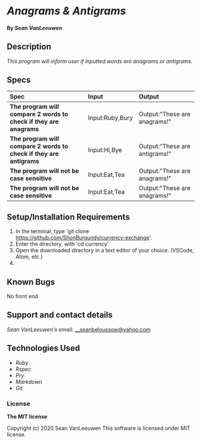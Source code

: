 # _Anagrams & Antigrams_


#### By _**Sean VanLeeuwen**_

## Description

_This program will inform user if inputted words are anagrams or antigrams._

## Specs

| Spec | Input | Output |
| :------------- | :------------- | :------------- |
| **The program will compare 2 words to check if they are anagrams** | Input:Ruby,Bury | Output:"These are anagrams!" |
| **The program will compare 2 words to check if they are antigrams** | Input:Hi,Bye | Output:"These are antigrams!" |
| **The program will not be case sensitive** | Input:Eat,Tea | Output:"These are anagrams!" |
| **The program will not be case sensitive** | Input:Eat,Tea | Output:"These are anagrams!" |


## Setup/Installation Requirements

1. In the terminal, type 'git clone https://github.com/ShonBurgundy/currency-exchange'.
1. Enter the directory, with 'cd currency' 
1. Open the downloaded directory in a text editor of your choice.
  (VSCode, Atom, etc.) 
1. 


## Known Bugs

No front end

## Support and contact details

_Sean VanLeeuwen's email:_
__seanbeloussow@yahoo.com

## Technologies Used

* _Ruby_
* _Rspec_
* _Pry_
* _Markdown_
* _Git_

### License

**The MIT license**

Copyright (c) 2020 Sean VanLeeuwen
This software is licensed under MIT license.